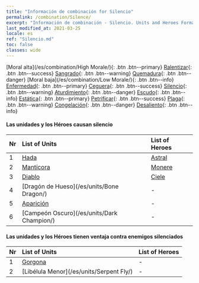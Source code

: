 ```yaml
---
title: "Información de combinación for Silencio"
permalink: /combination/Silence/
excerpt: "Información de combinación - Silencio. Units and Heroes Formation."
last_modified_at: 2021-03-25
locale: es
ref: "Silencio.md"
toc: false
classes: wide
---
```


  [Moral alta](/es/combination/High Morale/){: .btn .btn--primary} [Ralentizar](/es/combination/Slow/){: .btn .btn--success} [Sangrado](/es/combination/Bleeding/){: .btn .btn--warning} [Quemadura](/es/combination/Burning/){: .btn .btn--danger} [Moral baja](/es/combination/Low Morale/){: .btn .btn--info} [Enfermedad](/es/combination/Disease/){: .btn .btn--primary} [Ceguera](/es/combination/Blind/){: .btn .btn--success} [Silencio](/es/combination/Silence/){: .btn .btn--warning} [Aturdimiento](/es/combination/Stun/){: .btn .btn--danger} [Escudo](/es/combination/Shield/){: .btn .btn--info} [Estática](/es/combination/Static/){: .btn .btn--primary} [Petrificar](/es/combination/Petrify/){: .btn .btn--success} [Plaga](/es/combination/Plague/){: .btn .btn--warning} [Congelación](/es/combination/Freeze/){: .btn .btn--danger} [Desaliento](/es/combination/Deterrence/){: .btn .btn--info} 


#### Las unidades y los Héroes causan silencio

  | Nr |  List of Units  | List of Heroes | 
  |:---|:----------------|:---------------| 
  | 1 | [Hada](/es/units/Sprite/) | [Astral](/es/heroes/Astral/) |
  | 2 | [Mantícora](/es/units/Manticore/) | [Monere](/es/heroes/Monere/) |
  | 3 | [Diablo](/es/units/Devil/) | [Ciele](/es/heroes/Ciele/) |
  | 4 | [Dragón de Hueso](/es/units/Bone Dragon/) | - |
  | 5 | [Aparición](/es/units/Wight/) | - |
  | 6 | [Campeón Oscuro](/es/units/Dark Champion/) | - |


#### Las unidades y los Héroes tienen ventaja contra enemigos silenciados

  | Nr |  List of Units  | List of Heroes | 
  |:---|:----------------|:---------------| 
  | 1 | [Gorgona](/es/units/Gorgon/) | - |
  | 2 | [Libélula Menor](/es/units/Serpent Fly/) | - |
